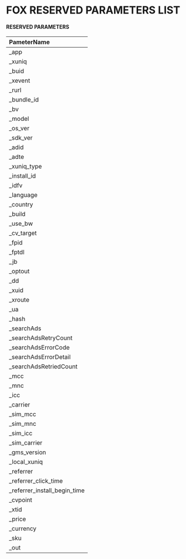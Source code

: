 # FOX RESERVED PARAMETERS LIST

#### RESERVED PARAMETERS

|PameterName|
|:---|
|_app|
|_xuniq|
|_buid|
|_xevent|
|_rurl|
|_bundle_id|
|_bv|
|_model|
|_os_ver|
|_sdk_ver|
|_adid|
|_adte|
|_xuniq_type|
|_install_id|
|_idfv|
|_language|
|_country|
|_build|
|_use_bw|
|_cv_target|
|_fpid|
|_fptdl|
|_jb|
|_optout|
|_dd|
|_xuid|
|_xroute|
|_ua|
|_hash|
|_searchAds|
|_searchAdsRetryCount|
|_searchAdsErrorCode|
|_searchAdsErrorDetail|
|_searchAdsRetriedCount|
|_mcc|
|_mnc|
|_icc|
|_carrier|
|_sim_mcc|
|_sim_mnc|
|_sim_icc|
|_sim_carrier|
|_gms_version|
|_local_xuniq|
|_referrer|
|_referrer_click_time|
|_referrer_install_begin_time|
|_cvpoint|
|_xtid|
|_price|
|_currency|
|_sku|
|_out|